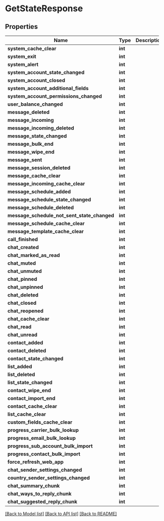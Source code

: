 # GetStateResponse

## Properties
Name | Type | Description | Notes
------------ | ------------- | ------------- | -------------
**system_cache_clear** | **int** |  | 
**system_exit** | **int** |  | 
**system_alert** | **int** |  | 
**system_account_state_changed** | **int** |  | 
**system_account_closed** | **int** |  | 
**system_account_additional_fields** | **int** |  | 
**system_account_permissions_changed** | **int** |  | 
**user_balance_changed** | **int** |  | 
**message_deleted** | **int** |  | 
**message_incoming** | **int** |  | 
**message_incoming_deleted** | **int** |  | 
**message_state_changed** | **int** |  | 
**message_bulk_end** | **int** |  | 
**message_wipe_end** | **int** |  | 
**message_sent** | **int** |  | 
**message_session_deleted** | **int** |  | 
**message_cache_clear** | **int** |  | 
**message_incoming_cache_clear** | **int** |  | 
**message_schedule_added** | **int** |  | 
**message_schedule_state_changed** | **int** |  | 
**message_schedule_deleted** | **int** |  | 
**message_schedule_not_sent_state_changed** | **int** |  | 
**message_schedule_cache_clear** | **int** |  | 
**message_template_cache_clear** | **int** |  | 
**call_finished** | **int** |  | 
**chat_created** | **int** |  | 
**chat_marked_as_read** | **int** |  | 
**chat_muted** | **int** |  | 
**chat_unmuted** | **int** |  | 
**chat_pinned** | **int** |  | 
**chat_unpinned** | **int** |  | 
**chat_deleted** | **int** |  | 
**chat_closed** | **int** |  | 
**chat_reopened** | **int** |  | 
**chat_cache_clear** | **int** |  | 
**chat_read** | **int** |  | 
**chat_unread** | **int** |  | 
**contact_added** | **int** |  | 
**contact_deleted** | **int** |  | 
**contact_state_changed** | **int** |  | 
**list_added** | **int** |  | 
**list_deleted** | **int** |  | 
**list_state_changed** | **int** |  | 
**contact_wipe_end** | **int** |  | 
**contact_import_end** | **int** |  | 
**contact_cache_clear** | **int** |  | 
**list_cache_clear** | **int** |  | 
**custom_fields_cache_clear** | **int** |  | 
**progress_carrier_bulk_lookup** | **int** |  | 
**progress_email_bulk_lookup** | **int** |  | 
**progress_sub_account_bulk_import** | **int** |  | 
**progress_contact_bulk_import** | **int** |  | 
**force_refresh_web_app** | **int** |  | 
**chat_sender_settings_changed** | **int** |  | 
**country_sender_settings_changed** | **int** |  | 
**chat_summary_chunk** | **int** |  | 
**chat_ways_to_reply_chunk** | **int** |  | 
**chat_suggested_reply_chunk** | **int** |  | 

[[Back to Model list]](../README.md#documentation-for-models) [[Back to API list]](../README.md#documentation-for-api-endpoints) [[Back to README]](../README.md)


